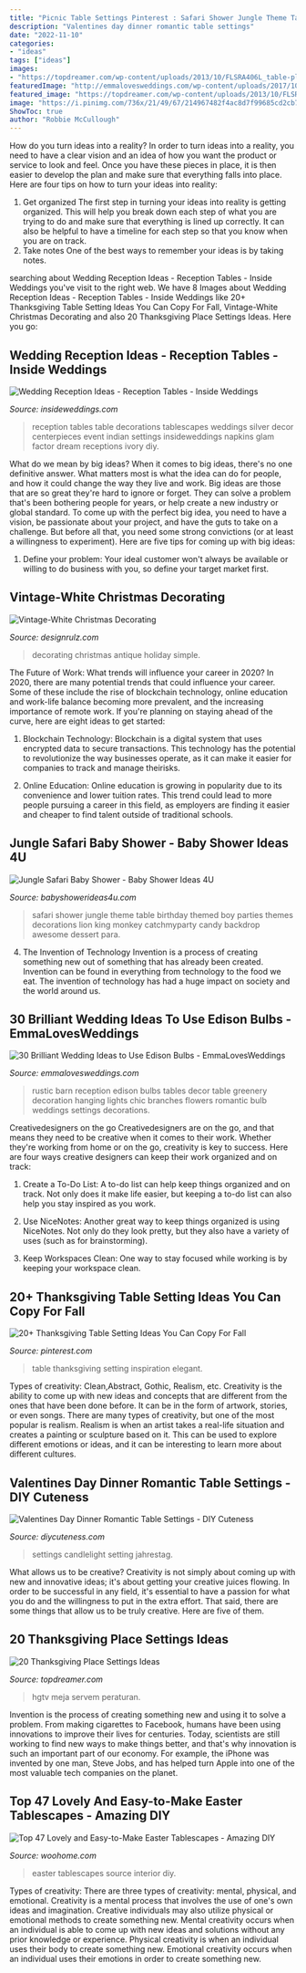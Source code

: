 ```yaml
---
title: "Picnic Table Settings Pinterest : Safari Shower Jungle Theme Table Birthday Themed Boy Parties Themes Decorations Lion King Monkey Catchmyparty Candy Backdrop Awesome Dessert Para"
description: "Valentines day dinner romantic table settings"
date: "2022-11-10"
categories:
- "ideas"
tags: ["ideas"]
images:
- "https://topdreamer.com/wp-content/uploads/2013/10/FLSRA406L_table-place-setting-peacock-blue-and-green_s3x4_lg.jpg"
featuredImage: "http://emmalovesweddings.com/wp-content/uploads/2017/10/chic-rustic-wedding-reception-ideas-with-greenery-and-edison-bulbs.jpg"
featured_image: "https://topdreamer.com/wp-content/uploads/2013/10/FLSRA406L_table-place-setting-peacock-blue-and-green_s3x4_lg.jpg"
image: "https://i.pinimg.com/736x/21/49/67/214967482f4ac8d7f99685cd2cb74731.jpg"
ShowToc: true
author: "Robbie McCullough"
---
```



How do you turn ideas into a reality?
In order to turn ideas into a reality, you need to have a clear vision and an idea of how you want the product or service to look and feel. Once you have these pieces in place, it is then easier to develop the plan and make sure that everything falls into place. Here are four tips on how to turn your ideas into reality:
1. Get organized
The first step in turning your ideas into reality is getting organized. This will help you break down each step of what you are trying to do and make sure that everything is lined up correctly. It can also be helpful to have a timeline for each step so that you know when you are on track.
2. Take notes
One of the best ways to remember your ideas is by taking notes.

	

		
searching about Wedding Reception Ideas - Reception Tables - Inside Weddings you've visit to the right web. We have 8 Images about Wedding Reception Ideas - Reception Tables - Inside Weddings like 20+ Thanksgiving Table Setting Ideas You Can Copy For Fall, Vintage-White Christmas Decorating and also 20 Thanksgiving Place Settings Ideas. Here you go:
		
    
## Wedding Reception Ideas - Reception Tables - Inside Weddings

<img loading=lazy src="https://d1zpvjny0s6omk.cloudfront.net/media/fileupload/2013/07/16/longtable4.jpg" onerror="this.onerror=null;this.src='https://tse1.mm.bing.net/th?id=OIP.E7GVjm6KttUKPDIzWXwJsQHaLH&amp;pid=15.1';" alt="Wedding Reception Ideas - Reception Tables - Inside Weddings">

_Source: insideweddings.com_

>reception tables table decorations tablescapes weddings silver decor centerpieces event indian settings insideweddings napkins glam factor dream receptions ivory diy. 

	

What do we mean by big ideas?
When it comes to big ideas, there's no one definitive answer. What matters most is what the idea can do for people, and how it could change the way they live and work. 
Big ideas are those that are so great they're hard to ignore or forget. They can solve a problem that's been bothering people for years, or help create a new industry or global standard. 
To come up with the perfect big idea, you need to have a vision, be passionate about your project, and have the guts to take on a challenge. But before all that, you need some strong convictions (or at least a willingness to experiment). 
Here are five tips for coming up with big ideas: 
1) Define your problem: Your ideal customer won't always be available or willing to do business with you, so define your target market first.

    
## Vintage-White Christmas Decorating

<img loading=lazy src="https://cdn.designrulz.com/wp-content/uploads/2011/12/1233728_t0X781u8_c.jpg" onerror="this.onerror=null;this.src='https://tse1.mm.bing.net/th?id=OIP.8bQKVB4zUYFVfA1ZhtPQ8gHaKj&amp;pid=15.1';" alt="Vintage-White Christmas Decorating">

_Source: designrulz.com_

>decorating christmas antique holiday simple. 

	

The Future of Work: What trends will influence your career in 2020?
In 2020, there are many potential trends that could influence your career. Some of these include the rise of blockchain technology, online education and work-life balance becoming more prevalent, and the increasing importance of remote work. If you're planning on staying ahead of the curve, here are eight ideas to get started:
1. Blockchain Technology: Blockchain is a digital system that uses encrypted data to secure transactions. This technology has the potential to revolutionize the way businesses operate, as it can make it easier for companies to track and manage theirisks.

2. Online Education: Online education is growing in popularity due to its convenience and lower tuition rates. This trend could lead to more people pursuing a career in this field, as employers are finding it easier and cheaper to find talent outside of traditional schools.


    
## Jungle Safari Baby Shower - Baby Shower Ideas 4U

<img loading=lazy src="https://www.babyshowerideas4u.com/wp-content/uploads/2014/04/Jungle-Safari-Baby-Shower-table.jpg" onerror="this.onerror=null;this.src='https://tse1.mm.bing.net/th?id=OIP.mQv8VRwo4039R8VjU1ttfQAAAA&amp;pid=15.1';" alt="Jungle Safari Baby Shower - Baby Shower Ideas 4U">

_Source: babyshowerideas4u.com_

>safari shower jungle theme table birthday themed boy parties themes decorations lion king monkey catchmyparty candy backdrop awesome dessert para. 

	

4. The Invention of Technology
Invention is a process of creating something new out of something that has already been created. Invention can be found in everything from technology to the food we eat. The invention of technology has had a huge impact on society and the world around us.

    
## 30 Brilliant Wedding Ideas To Use Edison Bulbs - EmmaLovesWeddings

<img loading=lazy src="http://emmalovesweddings.com/wp-content/uploads/2017/10/chic-rustic-wedding-reception-ideas-with-greenery-and-edison-bulbs.jpg" onerror="this.onerror=null;this.src='https://tse1.mm.bing.net/th?id=OIP.ySuQRmLdPg0GETHehNx_swHaLH&amp;pid=15.1';" alt="30 Brilliant Wedding Ideas to Use Edison Bulbs - EmmaLovesWeddings">

_Source: emmalovesweddings.com_

>rustic barn reception edison bulbs tables decor table greenery decoration hanging lights chic branches flowers romantic bulb weddings settings decorations. 

	

Creativedesigners on the go
Creativedesigners are on the go, and that means they need to be creative when it comes to their work. Whether they're working from home or on the go, creativity is key to success. Here are four ways creative designers can keep their work organized and on track:
1. Create a To-Do List: A to-do list can help keep things organized and on track. Not only does it make life easier, but keeping a to-do list can also help you stay inspired as you work.

2. Use NiceNotes: Another great way to keep things organized is using NiceNotes. Not only do they look pretty, but they also have a variety of uses (such as for brainstorming).

3. Keep Workspaces Clean: One way to stay focused while working is by keeping your workspace clean.

    
## 20+ Thanksgiving Table Setting Ideas You Can Copy For Fall

<img loading=lazy src="https://i.pinimg.com/736x/21/49/67/214967482f4ac8d7f99685cd2cb74731.jpg" onerror="this.onerror=null;this.src='https://tse2.mm.bing.net/th?id=OIP.trV2mNkmwfsNuotN636-ggHaLH&amp;pid=15.1';" alt="20+ Thanksgiving Table Setting Ideas You Can Copy For Fall">

_Source: pinterest.com_

>table thanksgiving setting inspiration elegant. 

	

Types of creativity: Clean,Abstract, Gothic, Realism, etc.
Creativity is the ability to come up with new ideas and concepts that are different from the ones that have been done before. It can be in the form of artwork, stories, or even songs. There are many types of creativity, but one of the most popular is realism. Realism is when an artist takes a real-life situation and creates a painting or sculpture based on it. This can be used to explore different emotions or ideas, and it can be interesting to learn more about different cultures.

    
## Valentines Day Dinner Romantic Table Settings - DIY Cuteness

<img loading=lazy src="https://diycuteness.com/wp-content/uploads/2019/12/Valentines-Day-Dinner-Romantic-Table-Settings-4.jpg" onerror="this.onerror=null;this.src='https://tse3.mm.bing.net/th?id=OIP.Eb3xlf5IE3nY4zY8p_x5PAHaE8&amp;pid=15.1';" alt="Valentines Day Dinner Romantic Table Settings - DIY Cuteness">

_Source: diycuteness.com_

>settings candlelight setting jahrestag. 

	

What allows us to be creative?
Creativity is not simply about coming up with new and innovative ideas; it's about getting your creative juices flowing. In order to be successful in any field, it's essential to have a passion for what you do and the willingness to put in the extra effort. That said, there are some things that allow us to be truly creative. Here are five of them.

    
## 20 Thanksgiving Place Settings Ideas

<img loading=lazy src="https://topdreamer.com/wp-content/uploads/2013/10/FLSRA406L_table-place-setting-peacock-blue-and-green_s3x4_lg.jpg" onerror="this.onerror=null;this.src='https://tse1.mm.bing.net/th?id=OIP.6zRicGU3uGQmY4qb0WL9AQHaJ7&amp;pid=15.1';" alt="20 Thanksgiving Place Settings Ideas">

_Source: topdreamer.com_

>hgtv meja servem peraturan. 

	

Invention is the process of creating something new and using it to solve a problem. From making cigarettes to Facebook, humans have been using innovations to improve their lives for centuries. Today, scientists are still working to find new ways to make things better, and that's why innovation is such an important part of our economy. For example, the iPhone was invented by one man, Steve Jobs, and has helped turn Apple into one of the most valuable tech companies on the planet.

    
## Top 47 Lovely And Easy-to-Make Easter Tablescapes - Amazing DIY

<img loading=lazy src="http://www.woohome.com/wp-content/uploads/2016/02/tablescapes-for-easter-45.jpg" onerror="this.onerror=null;this.src='https://tse4.mm.bing.net/th?id=OIP.kHdBhbuTTL7PJe3klqTRrgHaLw&amp;pid=15.1';" alt="Top 47 Lovely and Easy-to-Make Easter Tablescapes - Amazing DIY">

_Source: woohome.com_

>easter tablescapes source interior diy. 

	

Types of creativity: There are three types of creativity: mental, physical, and emotional.
Creativity is a mental process that involves the use of one's own ideas and imagination. Creative individuals may also utilize physical or emotional methods to create something new. Mental creativity occurs when an individual is able to come up with new ideas and solutions without any prior knowledge or experience. Physical creativity is when an individual uses their body to create something new. Emotional creativity occurs when an individual uses their emotions in order to create something new.

